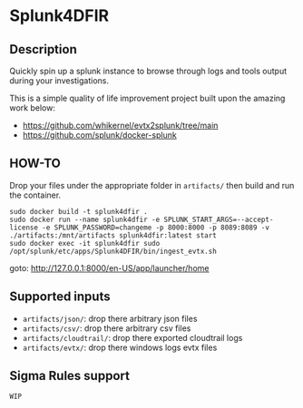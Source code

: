 # Splunk4DFIR

## Description

Quickly spin up a splunk instance to browse through logs and tools output during your investigations.

This is a simple quality of life improvement project built upon the amazing work below:

- https://github.com/whikernel/evtx2splunk/tree/main
- https://github.com/splunk/docker-splunk

## HOW-TO

Drop your files under the appropriate folder in `artifacts/` then build and run the container.

```
sudo docker build -t splunk4dfir .
sudo docker run --name splunk4dfir -e SPLUNK_START_ARGS=--accept-license -e SPLUNK_PASSWORD=changeme -p 8000:8000 -p 8089:8089 -v ./artifacts:/mnt/artifacts splunk4dfir:latest start
sudo docker exec -it splunk4dfir sudo /opt/splunk/etc/apps/Splunk4DFIR/bin/ingest_evtx.sh
```

goto: http://127.0.0.1:8000/en-US/app/launcher/home

## Supported inputs

- `artifacts/json/`: drop there arbitrary json files
- `artifacts/csv/`: drop there arbitrary csv files
- `artifacts/cloudtrail/`: drop there exported cloudtrail logs
- `artifacts/evtx/`: drop there windows logs evtx files

## Sigma Rules support

`WIP`
